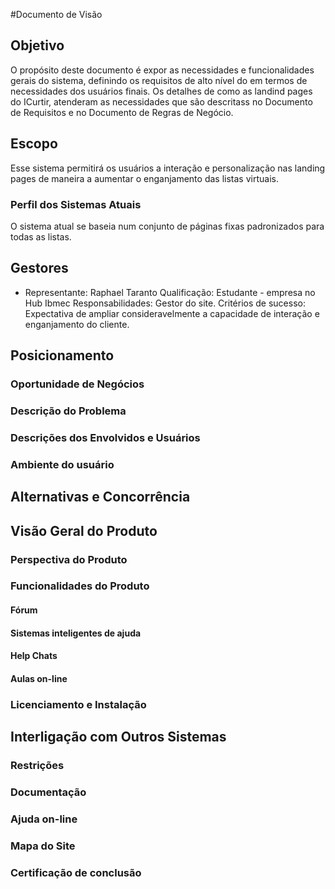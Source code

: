 #Documento de Visão

## Objetivo

O propósito deste documento é expor as necessidades e funcionalidades gerais do sistema, definindo os requisitos de alto nível do em termos de necessidades dos usuários finais.
Os detalhes de como as landind pages do ICurtir, atenderam as necessidades que são descritass no Documento de Requisitos e no
Documento de Regras de Negócio.

## Escopo

Esse sistema permitirá os usuários a interação e personalização nas landing pages de maneira a aumentar o enganjamento das listas virtuais.

### Perfil dos Sistemas Atuais

O sistema atual se baseia num conjunto de páginas fixas padronizados para todas as listas.

## Gestores
* Representante: Raphael Taranto
Qualificação: Estudante - empresa no Hub Ibmec
Responsabilidades: Gestor do site.
Critérios de sucesso: Expectativa de ampliar consideravelmente a capacidade de interação e enganjamento do cliente.

## Posicionamento

### Oportunidade de Negócios

### Descrição do Problema

### Descrições dos Envolvidos e Usuários

### Ambiente do usuário

## Alternativas e Concorrência

## Visão Geral do Produto

### Perspectiva do Produto

### Funcionalidades do Produto

#### Fórum

#### Sistemas inteligentes de ajuda

#### Help Chats

#### Aulas on-line

### Licenciamento e Instalação

## Interligação com Outros Sistemas

### Restrições

### Documentação

### Ajuda on-line

### Mapa do Site

### Certificação de conclusão
